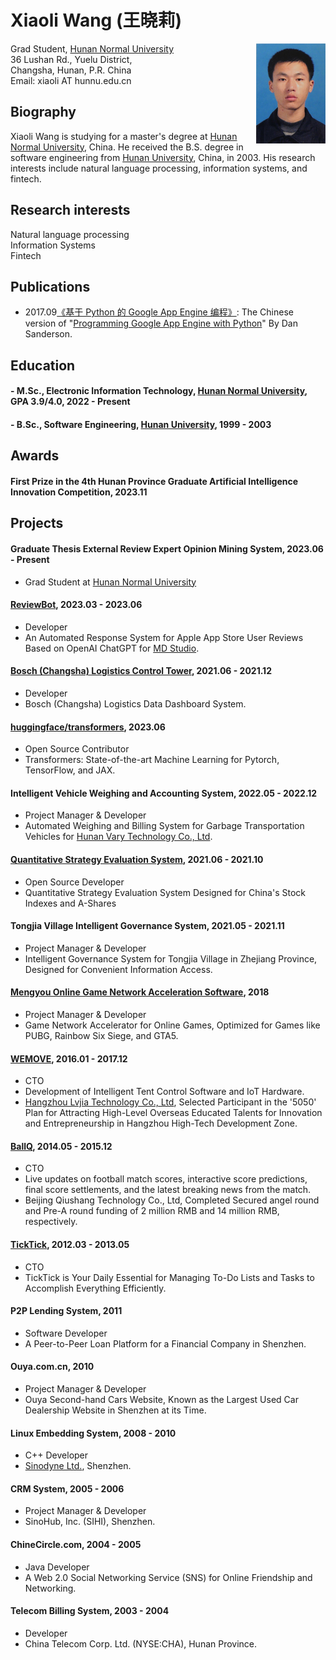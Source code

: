 # Xiaoli Wang  (王晓莉)

<img align="right" height="160" src="photos/xiaoli.jpg">

Grad Student, [Hunan Normal University](https://www.hunnu.edu.cn/)\
36 Lushan Rd., Yuelu District,\
Changsha, Hunan, P.R. China\
Email: xiaoli AT hunnu.edu.cn

## Biography
Xiaoli Wang is studying for a master's degree at [Hunan Normal University](https://www.hunnu.edu.cn/), China. He received the B.S. degree in software engineering from [Hunan University](http://www-en.hnu.edu.cn/), China, in 2003. His research interests include natural language processing, information systems, and fintech.

## Research interests
Natural language processing\
Information Systems\
Fintech

## Publications
- 2017.09[《基于 Python 的 Google App Engine 编程》](https://book.douban.com/subject/30282716/): The Chinese version of "[Programming Google App Engine with Python](https://www.amazon.com/Programming-Google-Engine-Python-Infrastructure-ebook/dp/B010GNIV88)" By Dan Sanderson.

## Education
#### - M.Sc., Electronic Information Technology, [Hunan Normal University](https://www.hunnu.edu.cn/), GPA 3.9/4.0, 2022 - Present
#### - B.Sc., Software Engineering, [Hunan University](http://www-en.hnu.edu.cn/), 1999 - 2003

## Awards
#### First Prize in the 4th Hunan Province Graduate Artificial Intelligence Innovation Competition, 2023.11

## Projects
#### Graduate Thesis External Review Expert Opinion Mining System, 2023.06 - Present
- Grad Student at [Hunan Normal University](https://www.hunnu.edu.cn/)

#### [ReviewBot](https://md.studio), 2023.03 - 2023.06
- Developer
- An Automated Response System for Apple App Store User Reviews Based on OpenAI ChatGPT for [MD Studio](https://md.studio).

#### [Bosch (Changsha) Logistics Control Tower](https://www.bosch.com.cn/en/our-company/bosch-in-china/bosch-automotive-products-changsha/), 2021.06 - 2021.12
- Developer
- Bosch (Changsha) Logistics Data Dashboard System.

#### [huggingface/transformers](https://github.com/huggingface/transformers/pull/24340), 2023.06
- Open Source Contributor
- Transformers: State-of-the-art Machine Learning for Pytorch, TensorFlow, and JAX.

#### Intelligent Vehicle Weighing and Accounting System, 2022.05 - 2022.12
- Project Manager & Developer
- Automated Weighing and Billing System for Garbage Transportation Vehicles for [Hunan Vary Technology Co., Ltd](http://en.vary.net.cn/).

#### [Quantitative Strategy Evaluation System](https://github.com/xiaoli/Light), 2021.06 - 2021.10
- Open Source Developer
- Quantitative Strategy Evaluation System Designed for China's Stock Indexes and A-Shares

#### Tongjia Village Intelligent Governance System, 2021.05 - 2021.11
- Project Manager & Developer
- Intelligent Governance System for Tongjia Village in Zhejiang Province, Designed for Convenient Information Access.

#### [Mengyou Online Game Network Acceleration Software](https://www.mengyou360.com/), 2018
- Project Manager & Developer
- Game Network Accelerator for Online Games, Optimized for Games like PUBG, Rainbow Six Siege, and GTA5.

#### [WEMOVE](https://www.wemovetech.com/en), 2016.01 - 2017.12
- CTO
- Development of Intelligent Tent Control Software and IoT Hardware.
- [Hangzhou Lvjia Technology Co., Ltd](https://www.wemovetech.com/en), Selected Participant in the '5050' Plan for Attracting High-Level Overseas Educated Talents for Innovation and Entrepreneurship in Hangzhou High-Tech Development Zone.

#### [BallQ](https://www.tianyancha.com/brand/b7ba0134081), 2014.05 - 2015.12
- CTO
- Live updates on football match scores, interactive score predictions, final score settlements, and the latest breaking news from the match.
- Beijing Qiushang Technology Co., Ltd, Completed Secured angel round and Pre-A round funding of 2 million RMB and 14 million RMB, respectively.

#### [TickTick](https://www.ticktick.com/?language=en_us), 2012.03 - 2013.05
- CTO
- TickTick is Your Daily Essential for Managing To-Do Lists and Tasks to Accomplish Everything Efficiently.

#### P2P Lending System, 2011
- Software Developer
- A Peer-to-Peer Loan Platform for a Financial Company in Shenzhen.

#### Ouya.com.cn, 2010
- Project Manager & Developer
- Ouya Second-hand Cars Website, Known as the Largest Used Car Dealership Website in Shenzhen at its Time.

#### Linux Embedding System, 2008 - 2010
- C++ Developer
- [Sinodyne Ltd.](https://sinodyne.net/), Shenzhen.

#### CRM System, 2005 - 2006
- Project Manager & Developer
- SinoHub, Inc. (SIHI), Shenzhen.

#### ChineCircle.com, 2004 - 2005
- Java Developer
- A Web 2.0 Social Networking Service (SNS) for Online Friendship and Networking.

#### Telecom Billing System, 2003 - 2004
- Developer
- China Telecom Corp. Ltd. (NYSE:CHA), Hunan Province.